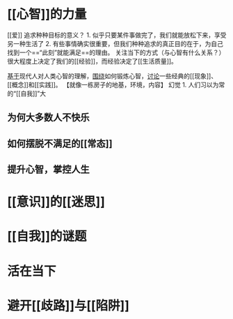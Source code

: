 # [[心智]]的力量
[[爱]] 
追求种种目标的意义？
	1. 似乎只要某件事做完了，我们就能放松下来，享受另一种生活了
	2. 有些事情确实很重要，但我们种种追求的真正目的在于，为自己找到一个==“此刻”就能满足==的理由。
关注当下的方式（与心智有什么关系？）很大程度上决定了我们的[[经验]]，而经验决定了[[生活质量]]。

<u>基于</u>现代人对人类心智的理解，<u>围绕</u>如何锻炼心智，<u>讨论</u>一些经典的[[现象]]、[[概念]]和[[实践]]。
【就像一栋房子的地基，环境，内容】
幻觉
	1. 人们习以为常的“[[自我]]”大 
## 为何大多数人不快乐
## 如何摆脱不满足的[[常态]]
## 提升心智，掌控人生

# [[意识]]的[[迷思]]
# [[自我]]的谜题
# 活在当下
# 避开[[歧路]]与[[陷阱]] 